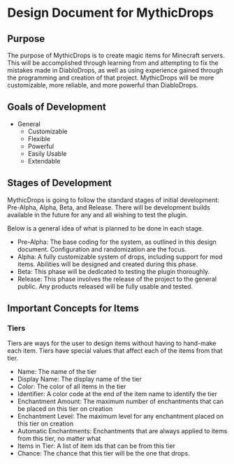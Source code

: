 # Design Document for MythicDrops

## Purpose
The purpose of MythicDrops is to create magic items for Minecraft servers. This will be accomplished through
learning from and attempting to fix the mistakes made in DiabloDrops, as well as using experience gained through
the programming and creation of that project. MythicDrops will be more customizable, more reliable, and more
powerful than DiabloDrops.

## Goals of Development
* General
  * Customizable
  * Flexible
  * Powerful
  * Easily Usable
  * Extendable

## Stages of Development
MythicDrops is going to follow the standard stages of initial development: Pre-Alpha, Alpha, Beta, and Release. There will
be development builds available in the future for any and all wishing to test the plugin.

Below is a general idea of what is planned to be done in each stage.

* Pre-Alpha: The base coding for the system, as outlined in this design document. Configuration and randomization are the focus.
* Alpha: A fully customizable system of drops, including support for mod items. Abilities will be designed and created during this phase.
* Beta: This phase will be dedicated to testing the plugin thoroughly.
* Release: This phase involves the release of the project to the general public. Any products released will be fully usable and tested.

## Important Concepts for Items
### Tiers
Tiers are ways for the user to design items without having to hand-make each item. Tiers have special values that affect each of the items from that tier.
* Name: The name of the tier
* Display Name: The display name of the tier
* Color: The color of all items in the tier
* Identifier: A color code at the end of the item name to identify the tier
* Enchantment Amount: The maximum number of enchantments that can be placed on this tier on creation
* Enchantment Level: The maximum level for any enchantment placed on this tier on creation
* Automatic Enchantments: Enchantments that are always applied to items from this tier, no matter what
* Items in Tier: A list of item ids that can be from this tier
* Chance: The chance that this tier will be the one that drops.